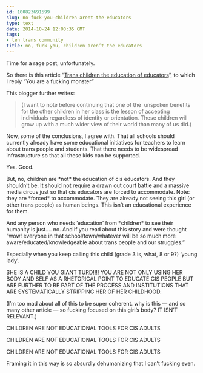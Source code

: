 ```yaml
---
id: 100823691599
slug: no-fuck-you-children-arent-the-educators
type: text
date: 2014-10-24 12:00:35 GMT
tags:
- teh trans community
title: no, fuck you, children aren’t the educators
---
```

<p>Time for a rage post, unfortunately.</p>
<p>So there is this article &#8220;<a href="http://bit.ly/Pdngbo">Trans children the education of educators</a>&#8220;, to which I reply &#8220;You are a fucking monster&#8221;</p>
<p>This blogger further writes:</p>
<blockquote><p>(I want to note before continuing that one of the  unspoken benefits for the other children in her class is the lesson of accepting individuals regardless of identity or orientation<em>. </em>These children will grow up with a much wider view of their world than many of us did.)</p></blockquote>
<p>Now, some of the conclusions, I agree with. That all schools should currently already have some educational initiatives for teachers to learn about trans people and students. That there needs to be widespread infrastructure so that all these kids can be supported.</p>
<p>Yes. Good.</p>
<p>But, no, children are *not* the education of cis educators. And they shouldn&#8217;t be. It should not require a drawn out court battle and a massive media circus just so that cis educators are forced to accommodate. Note: they are *forced* to accommodate. They are already not seeing this girl (or other trans people) as human beings. This isn&#8217;t an educational experience for them.</p>
<p>And any person who needs &#8216;education&#8217; from *children* to see their humanity is just&#8230;. no. And if you read about this story and were thought &#8220;wow! everyone in that school/town/whatever will be so much more aware/educated/knowledgeable about trans people and our struggles.&#8221;</p>
<p>Especially when you keep calling this child (grade 3 is, what, 8 or 9?) &#8216;young lady&#8217;.</p>
<p>SHE IS A CHILD YOU GIANT TURD!!!! YOU ARE NOT ONLY USING HER BODY AND SELF AS A RHETORICAL POINT TO EDUCATE CIS PEOPLE BUT ARE FURTHER TO BE PART OF THE PROCESS AND INSTITUTIONS THAT ARE SYSTEMATICALLY STRIPPING HER OF HER CHILDHOOD.</p>
<p>(I&#8217;m too mad about all of this to be super coherent. why is this &#8212; and so many other article &#8212; so fucking focused on this girl&#8217;s body? IT ISN&#8217;T RELEVANT.)</p>
<p>CHILDREN ARE NOT EDUCATIONAL TOOLS FOR CIS ADULTS</p>
<p>CHILDREN ARE NOT EDUCATIONAL TOOLS FOR CIS ADULTS</p>
<p>CHILDREN ARE NOT EDUCATIONAL TOOLS FOR CIS ADULTS</p>
<p>Framing it in this way is so absurdly dehumanizing that I can&#8217;t fucking even.</p>
<br><br>